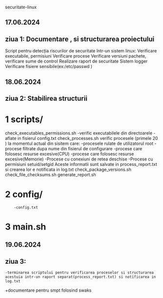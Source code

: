securitate-linux

## 17.06.2024
## ziua 1: Documentare , si structurarea proiectului
Script pentru detecția riscurilor de securitate într-un sistem linux:
Verificare executabile, permisiuni
Verificare procese
Verificare versiuni pachete, verificare sume de control
Realizare raport de securitate
Sistem logger
Verificare fisiere sensibile(ex:/etc/passwd )

## 18.06.2024
## ziua 2: Stabilirea structurii
# 1 scripts/
  check_executables_permissions.sh
          -verific executabilele din directoarele -aflate in fisierul config.txt
  check_processes.sh
    verific procesele (primele 20 ) la momentul actual din sisitem care:
          -procesele rulate de utilizatorul root 
          -procese filtrate dupa nume din fisierul de configurare
          -procese care folosesc resurse excesive(CPU)
          -procese care folosesc resurse excesive(Memorie)
          -Procese cu conexiuni de retea deschise 
          -Procese cu permisiuni setuid/setgid
        Aceste informatii sunt salvate in process_report.txt si crearea lor e notificata in log.txt
  check_package_versions.sh
  check_file_checksums.sh
  generate_report.sh
# 2 config/
        -config.txt
# 3 main.sh

## 19.06.2024
## ziua 3:
    -terminarea scriptului pentru verificarea proceselor si structurarea acestuia intr-un raport separat(process_report.txt) si notificarea in log.txt
+documentare pentru smpt folosind swaks
